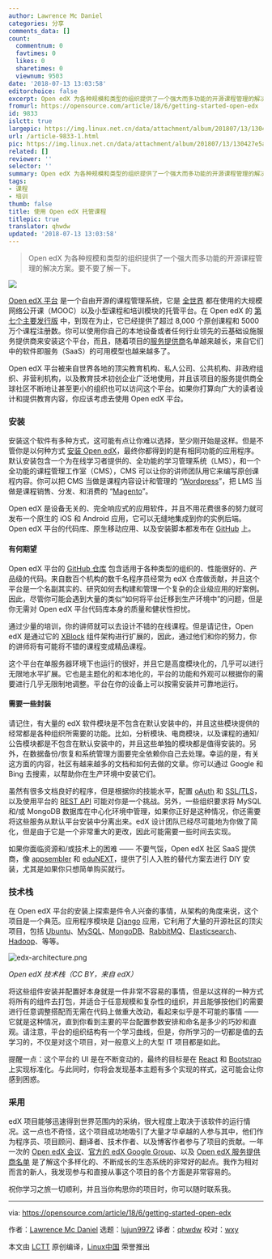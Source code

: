 ```yaml
---
author: Lawrence Mc Daniel
categories: 分享
comments_data: []
count:
  commentnum: 0
  favtimes: 0
  likes: 0
  sharetimes: 0
  viewnum: 9503
date: '2018-07-13 13:03:58'
editorchoice: false
excerpt: Open edX 为各种规模和类型的组织提供了一个强大而多功能的开源课程管理的解决方案。要不要了解一下。
fromurl: https://opensource.com/article/18/6/getting-started-open-edx
id: 9833
islctt: true
largepic: https://img.linux.net.cn/data/attachment/album/201807/13/130427e5auhxz8iwiw7a5a.png
url: /article-9833-1.html
pic: https://img.linux.net.cn/data/attachment/album/201807/13/130427e5auhxz8iwiw7a5a.png.thumb.jpg
related: []
reviewer: ''
selector: ''
summary: Open edX 为各种规模和类型的组织提供了一个强大而多功能的开源课程管理的解决方案。要不要了解一下。
tags:
- 课程
- 培训
thumb: false
title: 使用 Open edX 托管课程
titlepic: true
translator: qhwdw
updated: '2018-07-13 13:03:58'
---
```



> 
> Open edX 为各种规模和类型的组织提供了一个强大而多功能的开源课程管理的解决方案。要不要了解一下。
> 
> 
> 


![](/data/attachment/album/201807/13/130427e5auhxz8iwiw7a5a.png)


[Open edX 平台](https://open.edx.org/about-open-edx) 是一个自由开源的课程管理系统，它是 [全世界](https://www.edx.org/schools-partners) 都在使用的大规模网络公开课（MOOC）以及小型课程和培训模块的托管平台。在 Open edX 的 [第七个主要发行版](https://openedx.atlassian.net/wiki/spaces/DOC/pages/11108700/Open+edX+Releases) 中，到现在为止，它已经提供了超过 8,000 个原创课程和 5000 万个课程注册数。你可以使用你自己的本地设备或者任何行业领先的云基础设施服务提供商来安装这个平台，而且，随着项目的[服务提供商](https://openedx.atlassian.net/wiki/spaces/COMM/pages/65667081/Open+edX+Service+Providers)名单越来越长，来自它们中的软件即服务（SaaS）的可用模型也越来越多了。


Open edX 平台被来自世界各地的顶尖教育机构、私人公司、公共机构、非政府组织、非营利机构，以及教育技术初创企业广泛地使用，并且该项目的服务提供商全球社区不断地让甚至更小的组织也可以访问这个平台。如果你打算向广大的读者设计和提供教育内容，你应该考虑去使用 Open edX 平台。


### 安装


安装这个软件有多种方式，这可能有点让你难以选择，至少刚开始是这样。但是不管你是以何种方式 [安装 Open edX](https://openedx.atlassian.net/wiki/spaces/OpenOPS/pages/60227779/Open+edX+Installation+Options)，最终你都得到的是有相同功能的应用程序。默认安装包含一个为在线学习者提供的、全功能的学习管理系统（LMS），和一个全功能的课程管理工作室（CMS），CMS 可以让你的讲师团队用它来编写原创课程内容。你可以把 CMS 当做是课程内容设计和管理的 “[Wordpress](https://wordpress.com/)”，把 LMS 当做是课程销售、分发、和消费的 “[Magento](https://magento.com/)”。


Open edX 是设备无关的、完全响应式的应用软件，并且不用花费很多的努力就可发布一个原生的 iOS 和 Android 应用，它可以无缝地集成到你的实例后端。Open edX 平台的代码库、原生移动应用、以及安装脚本都发布在 [GitHub](https://github.com/edx) 上。


#### 有何期望


Open edX 平台的 [GitHub 仓库](https://github.com/edx/edx-platform) 包含适用于各种类型的组织的、性能很好的、产品级的代码。来自数百个机构的数千名程序员经常为 edX 仓库做贡献，并且这个平台是一个名副其实的、研究如何去构建和管理一个复杂的企业级应用的好案例。因此，尽管你可能会遇到大量的类似“如何将平台迁移到生产环境中”的问题，但是你无需对 Open edX 平台代码库本身的质量和健状性担忧。


通过少量的培训，你的讲师就可以去设计不错的在线课程。但是请记住，Open edX 是通过它的 [XBlock](https://open.edx.org/xblocks) 组件架构进行扩展的，因此，通过他们和你的努力，你的讲师将有可能将不错的课程变成精品课程。


这个平台在单服务器环境下也运行的很好，并且它是高度模块化的，几乎可以进行无限地水平扩展。它也是主题化的和本地化的，平台的功能和外观可以根据你的需要进行几乎无限制地调整。平台在你的设备上可以按需安装并可靠地运行。


#### 需要一些封装


请记住，有大量的 edX 软件模块是不包含在默认安装中的，并且这些模块提供的经常都是各种组织所需要的功能。比如，分析模块、电商模块，以及课程的通知/公告模块都是不包含在默认安装中的，并且这些单独的模块都是值得安装的。另外，在数据备份/恢复和系统管理方面要完全依赖你自己去处理。幸运的是，有关这方面的内容，社区有越来越多的文档和如何去做的文章。你可以通过 Google 和 Bing 去搜索，以帮助你在生产环境中安装它们。


虽然有很多文档良好的程序，但是根据你的技能水平，配置 [oAuth](https://oauth.net/) 和 [SSL/TLS](https://en.wikipedia.org/wiki/Transport_Layer_Security)，以及使用平台的 [REST API](https://en.wikipedia.org/wiki/Representational_state_transfer) 可能对你是一个挑战。另外，一些组织要求将 MySQL 和/或 MongoDB 数据库在中心化环境中管理，如果你正好是这种情况，你还需要将这些服务从默认平台安装中分离出来。edX 设计团队已经尽可能地为你做了简化，但是由于它是一个非常重大的更改，因此可能需要一些时间去实现。


如果你面临资源和/或技术上的困难 —— 不要气馁，Open edX 社区 SaaS 提供商，像 [appsembler](https://www.appsembler.com/) 和 [eduNEXT](https://www.edunext.co/)，提供了引人入胜的替代方案去进行 DIY 安装，尤其是如果你只想简单购买就行。


### 技术栈


在 Open edX 平台的安装上探索是件令人兴奋的事情，从架构的角度来说，这个项目是一个典范。应用程序模块是 [Django](https://www.djangoproject.com/) 应用，它利用了大量的开源社区的顶尖项目，包括 [Ubuntu](https://www.ubuntu.com/)、[MySQL](https://www.mysql.com/)、[MongoDB](https://www.mongodb.com/)、[RabbitMQ](https://www.rabbitmq.com/)、[Elasticsearch](https://www.elastic.co/)、[Hadoop](http://hadoop.apache.org/)、等等。


![edx-architecture.png](/data/attachment/album/201807/13/130517vvpxvakuxltqtvvn.png "edx-architecture.png")


*Open edX 技术栈（CC BY，来自 edX）*


将这些组件安装并配置好本身就是一件非常不容易的事情，但是以这样的一种方式将所有的组件去打包，并适合于任意规模和复杂性的组织，并且能够按他们的需要进行任意调整搭配而无需在代码上做重大改动，看起来似乎是不可能的事情 —— 它就是这种情况，直到你看到主要的平台配置参数安排和命名是多少的巧妙和直观。请注意，平台的组织结构有一个学习曲线，但是，你所学习的一切都是值的去学习的，不仅是对这个项目，对一般意义上的大型 IT 项目都是如此。


提醒一点：这个平台的 UI 是在不断变动的，最终的目标是在 [React](%E2%80%9Chttps://reactjs.org/%E2%80%9C) 和 [Bootstrap](%E2%80%9Chttps://getbootstrap.com/%E2%80%9C) 上实现标准化。与此同时，你将会发现基本主题有多个实现的样式，这可能会让你感到困惑。


### 采用


edX 项目能够迅速得到世界范围内的采纳，很大程度上取决于该软件的运行情况。这一点也不奇怪，这个项目成功地吸引了大量才华卓越的人参与其中，他们作为程序员、项目顾问、翻译者、技术作者、以及博客作者参与了项目的贡献。一年一次的 [Open edX 会议](https://con.openedx.org/)、[官方的 edX Google Group](https://groups.google.com/forum/#!forum/openedx-ops)、以及 [Open edX 服务提供商名单](https://openedx.atlassian.net/wiki/spaces/COMM/pages/65667081/Open+edX+Service+Providers) 是了解这个多样化的、不断成长的生态系统的非常好的起点。我作为相对而言的新人，我发现参与和直接从事这个项目的各个方面是非常容易的。


祝你学习之旅一切顺利，并且当你构思你的项目时，你可以随时联系我。




---


via: <https://opensource.com/article/18/6/getting-started-open-edx>


作者：[Lawrence Mc Daniel](https://opensource.com/users/mcdaniel0073) 选题：[lujun9972](https://github.com/lujun9972) 译者：[qhwdw](https://github.com/qhwdw) 校对：[wxy](https://github.com/wxy)


本文由 [LCTT](https://github.com/LCTT/TranslateProject) 原创编译，[Linux中国](https://linux.cn/) 荣誉推出